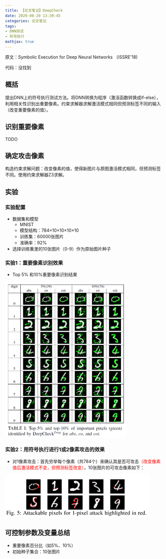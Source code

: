 ```yaml
---
title: 【论文笔记】DeepCheck
date: 2020-08-20 13:39:45
categories: 论文笔记
tags: 
- DNN测试
- 符号执行
mathjax: true
---
```


原文：Symbolic Execution for Deep Neural Networks （ISSRE'18)  <!--more-->

代码：没找到

## 概括

提出DNN上的符号执行测试方法。将DNN转换为程序（激活函数转换成if-else），利用相关性识别出重要像素。约束求解器求解激活模式相同但预测标签不同的输入（改变重要像素的值）。



## 识别重要像素

TODO

## 确定攻击像素

构造约束求解问题：改变像素的值，使得新图片与原图激活模式相同，但预测标签不同。使用约束求解器Z3求解。

## 实验

### 实验配置

- 数据集和模型
  - MNIST
  - 模型结构：784×10×10×10×10
  - 训练集：60000张图片
  - 准确率：92%
- 选择训练集里的10张图片（0-9）作为原始图片种子 

### 实验1：重要像素识别效果

- Top 5% 和10%重要像素识别结果

<img src="DeepCheck/table1.png" alt="table1" style="zoom:60%;" />

### 实验2：用符号执行进行1或2像素攻击的效果

- 对1像素攻击：首先穷举每个像素（共784个）来确认其是否可攻击<font color='red'>（改变像素值后激活模式不变，但预测标签改变）</font>，10张图片的可攻击像素如下：

<img src="DeepCheck/fig5.png" alt="fig5" style="zoom:67%;" />





## 可控制参数及变量总结

- 重要像素百分比（如5%、10%）
- 初始种子集合：10张图片